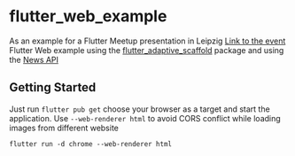 # flutter_web_example

As an example for a Flutter Meetup presentation in Leipzig
[Link to the event](https://www.meetup.com/de-DE/flutter-leipzig/events/291182371/)
Flutter Web example using the
[flutter_adaptive_scaffold](https://pub.dev/packages/flutter_adaptive_scaffold) package
and using the [News API](https://newsapi.org/)

## Getting Started

Just run `flutter pub get` choose your browser as a target and start the application.
Use `--web-renderer html` to avoid CORS conflict while loading images from different website

```
flutter run -d chrome --web-renderer html
```
